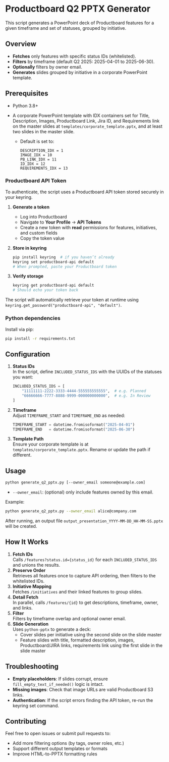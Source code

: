 # Productboard Q2 PPTX Generator

This script generates a PowerPoint deck of Productboard features for a given timeframe and set of statuses, grouped by initiative.

## Overview

- **Fetches** only features with specific status IDs (whitelisted).
- **Filters** by timeframe (default Q2 2025: 2025-04-01 to 2025-06-30).
- **Optionally** filters by owner email.
- **Generates** slides grouped by initiative in a corporate PowerPoint template.

## Prerequisites

- Python 3.8+
- A corporate PowerPoint template with IDX containers set for Title, Description, Images, Productboard Link, Jira ID, and Requirements link on the master slides at `templates/corporate_template.pptx`, and at least two slides in the master slide.

   - Default is set to:
      ```TITLE_IDX = 0
      DESCRIPTION_IDX = 1
      IMAGE_IDX = 10
      PB_LINK_IDX = 11
      ID_IDX = 12
      REQUIREMENTS_IDX = 13
      ```

### Productboard API Token

To authenticate, the script uses a Productboard API token stored securely in your keyring.

1. **Generate a token**  
   - Log into Productboard  
   - Navigate to **Your Profile** → **API Tokens**  
   - Create a new token with **read** permissions for features, initiatives, and custom fields  
   - Copy the token value

2. **Store in keyring**  
   ```bash
   pip install keyring  # if you haven’t already
   keyring set productboard-api default
   # When prompted, paste your Productboard token
   ```

3. **Verify storage**  
   ```bash
   keyring get productboard-api default
   # Should echo your token back
   ```

The script will automatically retrieve your token at runtime using `keyring.get_password("productboard-api", "default")`.

### Python dependencies

Install via pip:

```bash
pip install -r requirements.txt
```

## Configuration

1. **Status IDs**  
   In the script, define `INCLUDED_STATUS_IDS` with the UUIDs of the statuses you want:

   ```python
   INCLUDED_STATUS_IDS = [
       "11111111-2222-3333-4444-555555555555",  # e.g. Planned
       "66666666-7777-8888-9999-000000000000",  # e.g. In Review
   ]
   ```

2. **Timeframe**  
   Adjust `TIMEFRAME_START` and `TIMEFRAME_END` as needed:

   ```python
   TIMEFRAME_START = datetime.fromisoformat("2025-04-01")
   TIMEFRAME_END   = datetime.fromisoformat("2025-06-30")
   ```

3. **Template Path**  
   Ensure your corporate template is at `templates/corporate_template.pptx`. Rename or update the path if different.

## Usage

```bash
python generate_q2_pptx.py [--owner_email someone@example.com]
```

- `--owner_email`: (optional) only include features owned by this email.

Example:

```bash
python generate_q2_pptx.py --owner_email alice@company.com
```

After running, an output file `output_presentation_YYYY-MM-DD_HH-MM-SS.pptx` will be created.

## How It Works

1. **Fetch IDs**  
   Calls `/features?status.id={status_id}` for each `INCLUDED_STATUS_IDS` and unions the results.
2. **Preserve Order**  
   Retrieves all features once to capture API ordering, then filters to the whitelisted IDs.
3. **Initiative Mapping**  
   Fetches `/initiatives` and their linked features to group slides.
4. **Detail Fetch**  
   In parallel, calls `/features/{id}` to get descriptions, timeframe, owner, and links.
5. **Filter**  
   Filters by timeframe overlap and optional owner email.
6. **Slide Generation**  
   Uses `python-pptx` to generate a deck:
   - Cover slides per initiative using the second slide on the slide master 
   - Feature slides with title, formatted description, images, Productboard/JIRA links, requirements link using the first slide in the slide master

## Troubleshooting

- **Empty placeholders**: If slides corrupt, ensure `fill_empty_text_if_needed()` logic is intact.
- **Missing images**: Check that image URLs are valid Productboard S3 links.
- **Authentication**: If the script errors finding the API token, re-run the keyring set command.

## Contributing

Feel free to open issues or submit pull requests to:

- Add more filtering options (by tags, owner roles, etc.)
- Support different output templates or formats
- Improve HTML-to-PPTX formatting rules

